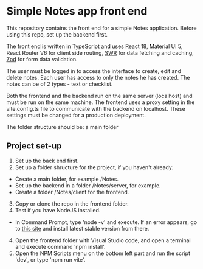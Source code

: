 # Simple Notes app front end

This repository contains the front end for a simple Notes application.
Before using this repo, set up the backend first.

The front end is written in TypeScript and uses React 18, Material UI 5, React Router V6 for client side routing, [SWR](https://swr.vercel.app/) for data fetching and caching, [Zod](https://zod.dev/) for form data validation.

The user must be logged in to access the interface to create, edit and delete notes. Each user has access to only the notes he has created.
The notes can be of 2 types - text or checklist.

Both the frontend and the backend run on the same server (localhost) and must be run on the same machine.
The frontend uses a proxy setting in the vite.config.ts file to communicate with the backend on localhost.
These settings must be changed for a production deployment.

The folder structure should be: a main folder 

## Project set-up

1. Set up the back end first.
2. Set up a folder shructure for the project, if you haven't already:
  - Create a main folder, for example /Notes.
  - Set up the backend in a folder /Notes/server, for example.
  - Create a folder /Notes/client for the frontend.
3. Copy or clone the repo in the frontend folder.
3. Test if you have NodeJS installed.
  - In Command Prompt, type 'node -v' and execute. If an error appears, go to [this site](https://nodejs.org/) and install latest stable version from there.
4. Open the frontend folder with Visual Studio code, and open a terminal and execute command 'npm install'.
5. Open the NPM Scripts menu on the bottom left part and run the script 'dev', or type 'npm run vite'.
